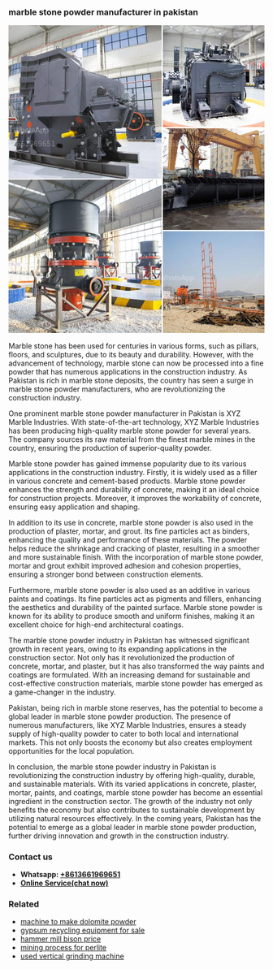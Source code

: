 <h3>marble stone powder manufacturer in pakistan</h3><img src='1706766928.jpg' alt=''><p>Marble stone has been used for centuries in various forms, such as pillars, floors, and sculptures, due to its beauty and durability. However, with the advancement of technology, marble stone can now be processed into a fine powder that has numerous applications in the construction industry. As Pakistan is rich in marble stone deposits, the country has seen a surge in marble stone powder manufacturers, who are revolutionizing the construction industry.</p><p>One prominent marble stone powder manufacturer in Pakistan is XYZ Marble Industries. With state-of-the-art technology, XYZ Marble Industries has been producing high-quality marble stone powder for several years. The company sources its raw material from the finest marble mines in the country, ensuring the production of superior-quality powder.</p><p>Marble stone powder has gained immense popularity due to its various applications in the construction industry. Firstly, it is widely used as a filler in various concrete and cement-based products. Marble stone powder enhances the strength and durability of concrete, making it an ideal choice for construction projects. Moreover, it improves the workability of concrete, ensuring easy application and shaping.</p><p>In addition to its use in concrete, marble stone powder is also used in the production of plaster, mortar, and grout. Its fine particles act as binders, enhancing the quality and performance of these materials. The powder helps reduce the shrinkage and cracking of plaster, resulting in a smoother and more sustainable finish. With the incorporation of marble stone powder, mortar and grout exhibit improved adhesion and cohesion properties, ensuring a stronger bond between construction elements.</p><p>Furthermore, marble stone powder is also used as an additive in various paints and coatings. Its fine particles act as pigments and fillers, enhancing the aesthetics and durability of the painted surface. Marble stone powder is known for its ability to produce smooth and uniform finishes, making it an excellent choice for high-end architectural coatings.</p><p>The marble stone powder industry in Pakistan has witnessed significant growth in recent years, owing to its expanding applications in the construction sector. Not only has it revolutionized the production of concrete, mortar, and plaster, but it has also transformed the way paints and coatings are formulated. With an increasing demand for sustainable and cost-effective construction materials, marble stone powder has emerged as a game-changer in the industry.</p><p>Pakistan, being rich in marble stone reserves, has the potential to become a global leader in marble stone powder production. The presence of numerous manufacturers, like XYZ Marble Industries, ensures a steady supply of high-quality powder to cater to both local and international markets. This not only boosts the economy but also creates employment opportunities for the local population.</p><p>In conclusion, the marble stone powder industry in Pakistan is revolutionizing the construction industry by offering high-quality, durable, and sustainable materials. With its varied applications in concrete, plaster, mortar, paints, and coatings, marble stone powder has become an essential ingredient in the construction sector. The growth of the industry not only benefits the economy but also contributes to sustainable development by utilizing natural resources effectively. In the coming years, Pakistan has the potential to emerge as a global leader in marble stone powder production, further driving innovation and growth in the construction industry.</p><h3>Contact us</h3><ul><li><strong>Whatsapp:&nbsp;<a href="https://wa.me/8613661969651">+8613661969651</a></strong></li><li><a href="https://swt.shibang-china.com/?git&amp;zhl&amp;marble stone powder manufacturer in pakistan"><strong>Online Service(chat now)</strong></a></li></ul><h3>Related</h3><ul><li><a href='machine to make dolomite powder.md'>machine to make dolomite powder</a></li><li><a href='gypsum recycling equipment for sale.md'>gypsum recycling equipment for sale</a></li><li><a href='hammer mill bison price.md'>hammer mill bison price</a></li><li><a href='mining process for perlite.md'>mining process for perlite</a></li><li><a href='used vertical grinding machine.md'>used vertical grinding machine</a></li></ul>